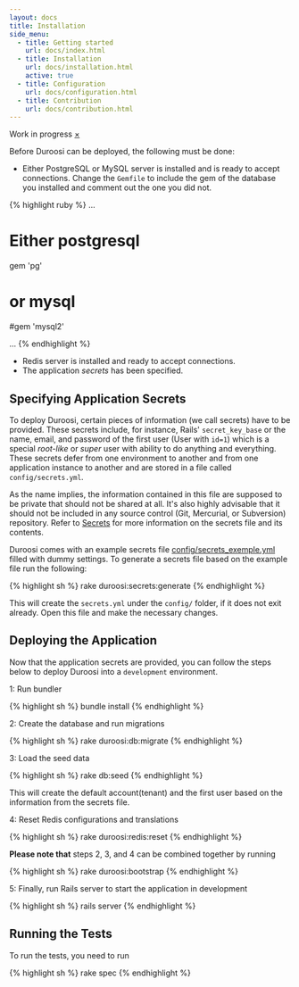 ```yaml
---
layout: docs
title: Installation
side_menu:
  - title: Getting started
    url: docs/index.html
  - title: Installation
    url: docs/installation.html
    active: true
  - title: Configuration
    url: docs/configuration.html
  - title: Contribution
    url: docs/contribution.html
---
```


<div data-alert class="alert-box warning radius">
  <i class="fa fa-exclamation-triangle"></i> Work in progress
  <a href="#" class="close">&times;</a>
</div>

Before Duroosi can be deployed, the following must be done:

- Either PostgreSQL or MySQL server is installed and is ready to accept connections. Change the `Gemfile` to include the gem of the database you installed and comment out the one you did not.

{% highlight ruby %}
...

# Either postgresql  
gem 'pg'
# or mysql
#gem 'mysql2'

...
{% endhighlight %}

- Redis server is installed and ready to accept connections.
- The application *secrets* has been specified. 

## Specifying Application Secrets
To deploy Duroosi, certain pieces of information (we call secrets) have to be provided. These secrets include, for instance, Rails' `secret_key_base`  or the name, email, and password of the first user (User with `id=1`) which is a special *root-like* or *super* user with ability to do anything and everything. These secrets defer from one environment to another and from one application instance to another and are stored in a file called `config/secrets.yml`.

As the name implies, the information contained in this file are supposed to be private that should not be shared at all. It's also highly advisable that it should not be included in any source control (Git, Mercurial, or Subversion) repository. Refer to [Secrets](/duroosi/docs/secrets.html) for more information on the secrets file and its contents.

Duroosi comes with an example secrets file [config/secrets_exemple.yml](https://github.com/aalgahmi/duroosi/blob/master/config/secrets_example.yml) filled with dummy settings. To generate a secrets file based on the example file run the following:

{% highlight sh %}
rake duroosi:secrets:generate
{% endhighlight %}

This will create the `secrets.yml` under the `config/` folder, if it does not exit already. Open this file and make the necessary changes.


## Deploying the Application

Now that the application secrets are provided, you can follow the steps below to deploy Duroosi into a `development` environment.

1: Run bundler

{% highlight sh %}
bundle install
{% endhighlight %}

2: Create the database and run migrations

{% highlight sh %}
rake duroosi:db:migrate
{% endhighlight %}

3: Load the seed data

{% highlight sh %}
rake db:seed
{% endhighlight %}

This will create the default account(tenant) and the first user based on the information from the secrets file.

4: Reset Redis configurations and translations

{% highlight sh %}
rake duroosi:redis:reset
{% endhighlight %}

**Please note that** steps 2, 3, and 4 can be combined together by running

{% highlight sh %}
rake duroosi:bootstrap
{% endhighlight %}

5: Finally, run Rails server to start the application in development

{% highlight sh %}
rails server
{% endhighlight %}

## Running the Tests
To run the tests, you need to run

{% highlight sh %}
rake spec
{% endhighlight %}
